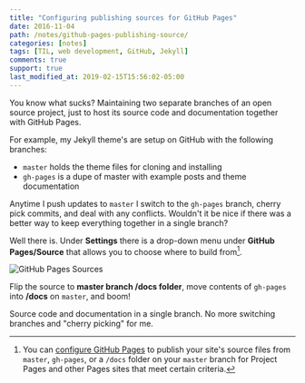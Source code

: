 ```yaml
---
title: "Configuring publishing sources for GitHub Pages"
date: 2016-11-04
path: /notes/github-pages-publishing-source/
categories: [notes]
tags: [TIL, web development, GitHub, Jekyll]
comments: true
support: true
last_modified_at: 2019-02-15T15:56:02-05:00
---
```


You know what sucks? Maintaining two separate branches of an open source project, just to host its source code and documentation together with GitHub Pages.

For example, my Jekyll theme's are setup on GitHub with the following branches:

- `master` holds the theme files for cloning and installing
- `gh-pages` is a dupe of master with example posts and theme documentation

Anytime I push updates to `master` I switch to the `gh-pages` branch, cherry pick commits, and deal with any conflicts. Wouldn't it be nice if there was a better way to keep everything together in a single branch?

Well there is. Under **Settings** there is a drop-down menu under **GitHub Pages/Source** that allows you to choose where to build from[^sources].

[^sources]: You can [configure GitHub Pages](https://help.github.com/articles/configuring-a-publishing-source-for-github-pages/) to publish your site's source files from `master`, `gh-pages`, or a `/docs` folder on your `master` branch for Project Pages and other Pages sites that meet certain criteria.

![GitHub Pages Sources](../../images/github-pages-options.jpg)

Flip the source to **master branch /docs folder**, move contents of `gh-pages` into **/docs** on `master`, and boom!

Source code and documentation in a single branch. No more switching branches and "cherry picking" for me.
